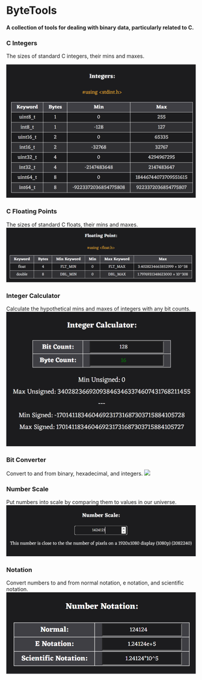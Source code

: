 # ByteTools
#### A collection of tools for dealing with binary data, particularly related to C.

### C Integers
The sizes of standard C integers, their mins and maxes.

![](gh/screenshot_int.png)


### C Floating Points
The sizes of standard C floats, their mins and maxes.
![](gh/screenshot_float.png)

### Integer Calculator
Calculate the hypothetical mins and maxes of integers with any bit counts.
![](gh/screenshot_intcalc.png)

### Bit Converter
Convert to and from binary, hexadecimal, and integers.
![](gh/screenshot_bitconv.png)

### Number Scale
Put numbers into scale by comparing them to values in our universe.
![](gh/screenshot_numscale.png)

### Notation
Convert numbers to and from normal notation, e notation, and scientific notation.
![](gh/screenshot_notation.png)

